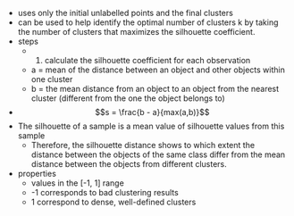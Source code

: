 - uses only the initial unlabelled points and the final clusters
- can be used to help identify the optimal number of clusters k by taking the number of clusters that maximizes the silhouette coefficient.
- steps
    - 1) calculate the silhouette coefficient for each observation
    - a = mean of the distance between an object and other objects within one cluster
    - b = the mean distance from an object to an object from the nearest cluster (different from the one the object belongs to)
- $$s = \frac{b - a}{max(a,b)}$$
- The silhouette of a sample is a mean value of silhouette values from this sample
    - Therefore, the silhouette distance shows to which extent the distance between the objects of the same class differ from the mean distance between the objects from different clusters.
- properties
    - values in the [-1, 1] range
    - -1 corresponds to bad clustering results
    - 1 correspond to dense, well-defined clusters